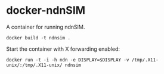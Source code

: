 # docker-ndnSIM

A container for running ndnSIM.

```
docker build -t ndnsim .
```
Start the container with X forwarding enabled:

```
docker run -t -i -h ndn -e DISPLAY=$DISPLAY -v /tmp/.X11-unix/:/tmp/.X11-unix/ ndnsim
```

